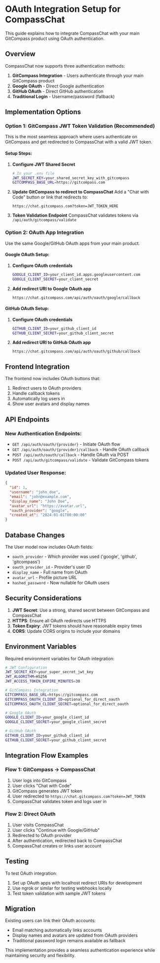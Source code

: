 # OAuth Integration Setup for CompassChat

This guide explains how to integrate CompassChat with your main GitCompass product using OAuth authentication.

## Overview

CompassChat now supports three authentication methods:

1. **GitCompass Integration** - Users authenticate through your main GitCompass product
2. **Google OAuth** - Direct Google authentication  
3. **GitHub OAuth** - Direct GitHub authentication
4. **Traditional Login** - Username/password (fallback)

## Implementation Options

### Option 1: GitCompass JWT Token Validation (Recommended)

This is the most seamless approach where users authenticate on GitCompass and get redirected to CompassChat with a valid JWT token.

#### Setup Steps:

1. **Configure JWT Shared Secret**
   ```bash
   # In your .env file
   JWT_SECRET_KEY=your_shared_secret_key_with_gitcompass
   GITCOMPASS_BASE_URL=https://gitcompass.com
   ```

2. **Update GitCompass to redirect to CompassChat**
   Add a "Chat with Code" button or link that redirects to:
   ```
   https://chat.gitcompass.com?token=JWT_TOKEN_HERE
   ```

3. **Token Validation Endpoint**
   CompassChat validates tokens via `/api/auth/gitcompass/validate`

### Option 2: OAuth App Integration

Use the same Google/GitHub OAuth apps from your main product.

#### Google OAuth Setup:

1. **Configure OAuth credentials**
   ```bash
   GOOGLE_CLIENT_ID=your_client_id.apps.googleusercontent.com
   GOOGLE_CLIENT_SECRET=your_client_secret
   ```

2. **Add redirect URI to Google OAuth app**
   ```
   https://chat.gitcompass.com/api/auth/oauth/google/callback
   ```

#### GitHub OAuth Setup:

1. **Configure OAuth credentials**
   ```bash
   GITHUB_CLIENT_ID=your_github_client_id
   GITHUB_CLIENT_SECRET=your_github_client_secret
   ```

2. **Add redirect URI to GitHub OAuth app**
   ```
   https://chat.gitcompass.com/api/auth/oauth/github/callback
   ```

## Frontend Integration

The frontend now includes OAuth buttons that:

1. Redirect users to OAuth providers
2. Handle callback tokens
3. Automatically log users in
4. Show user avatars and display names

## API Endpoints

### New Authentication Endpoints:

- `GET /api/auth/oauth/{provider}` - Initiate OAuth flow
- `GET /api/auth/oauth/{provider}/callback` - Handle OAuth callback
- `POST /api/auth/oauth/callback` - Handle OAuth via POST
- `POST /api/auth/gitcompass/validate` - Validate GitCompass tokens

### Updated User Response:

```json
{
  "id": 1,
  "username": "john_doe",
  "email": "john@example.com",
  "display_name": "John Doe",
  "avatar_url": "https://avatar.url",
  "oauth_provider": "google",
  "created_at": "2024-01-01T00:00:00"
}
```

## Database Changes

The User model now includes OAuth fields:

- `oauth_provider` - Which provider was used ('google', 'github', 'gitcompass')
- `oauth_provider_id` - Provider's user ID
- `display_name` - Full name from OAuth
- `avatar_url` - Profile picture URL
- `hashed_password` - Now nullable for OAuth users

## Security Considerations

1. **JWT Secret**: Use a strong, shared secret between GitCompass and CompassChat
2. **HTTPS**: Ensure all OAuth redirects use HTTPS
3. **Token Expiry**: JWT tokens should have reasonable expiry times
4. **CORS**: Update CORS origins to include your domains

## Environment Variables

Required environment variables for OAuth integration:

```bash
# JWT Configuration
JWT_SECRET_KEY=your_super_secret_jwt_key
JWT_ALGORITHM=HS256
JWT_ACCESS_TOKEN_EXPIRE_MINUTES=30

# GitCompass Integration
GITCOMPASS_BASE_URL=https://gitcompass.com
GITCOMPASS_OAUTH_CLIENT_ID=optional_for_direct_oauth
GITCOMPASS_OAUTH_CLIENT_SECRET=optional_for_direct_oauth

# Google OAuth
GOOGLE_CLIENT_ID=your_google_client_id
GOOGLE_CLIENT_SECRET=your_google_client_secret

# GitHub OAuth
GITHUB_CLIENT_ID=your_github_client_id
GITHUB_CLIENT_SECRET=your_github_client_secret
```

## Integration Flow Examples

### Flow 1: GitCompass → CompassChat

1. User logs into GitCompass
2. User clicks "Chat with Code" 
3. GitCompass generates JWT token
4. User redirected to `https://chat.gitcompass.com?token=JWT_TOKEN`
5. CompassChat validates token and logs user in

### Flow 2: Direct OAuth

1. User visits CompassChat
2. User clicks "Continue with Google/GitHub"
3. Redirected to OAuth provider
4. After authentication, redirected back to CompassChat
5. CompassChat creates or links user account

## Testing

To test OAuth integration:

1. Set up OAuth apps with localhost redirect URIs for development
2. Use ngrok or similar for testing webhooks locally
3. Test token validation with sample JWT tokens

## Migration

Existing users can link their OAuth accounts:
- Email matching automatically links accounts
- Display names and avatars are updated from OAuth providers
- Traditional password login remains available as fallback

This implementation provides a seamless authentication experience while maintaining security and flexibility.
